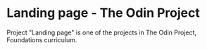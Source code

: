 # Landing page - The Odin Project

Project "Landing page" is one of the projects in The Odin Project, Foundations curriculum.
